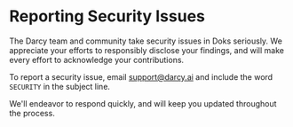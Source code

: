 # Reporting Security Issues

The Darcy team and community take security issues in Doks seriously. We appreciate your efforts to responsibly disclose your findings, and will make every effort to acknowledge your contributions.

To report a security issue, email [support@darcy.ai](mailto:darcy.ai) and include the word `SECURITY` in the subject line.

We'll endeavor to respond quickly, and will keep you updated throughout the process.
